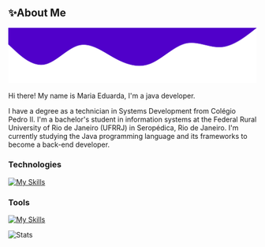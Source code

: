 ## ✨About Me

<img src="images/wave.svg" alt="SVG de onda">
<br>

Hi there! My name is Maria Eduarda, I'm a java developer.

I have a degree as a technician in Systems Development from Colégio Pedro II. I'm a bachelor's student in information systems at the Federal Rural University of Rio de Janeiro (UFRRJ) in Seropédica, Rio de Janeiro. I'm currently studying the Java programming language and its frameworks to become a back-end developer.

### Technologies

[![My Skills](https://skillicons.dev/icons?i=java,spring,hibernate,js,html,css)](https://skillicons.dev)

### Tools

[![My Skills](https://skillicons.dev/icons?i=postman,vscode,eclipse,maven,git)](https://skillicons.dev)

![Stats](https://github-readme-stats.vercel.app/api/top-langs/?username=mariamourie&theme=midnight-purple&hide_border=false&include_all_commits=true&count_private=true&layout=compact)
